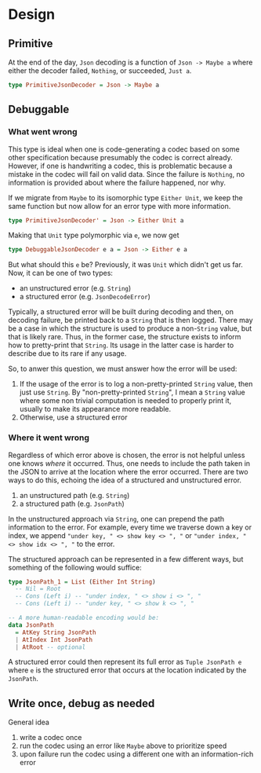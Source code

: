 # Design

## Primitive

At the end of the day, `Json` decoding is a function of `Json -> Maybe a` where either the decoder failed, `Nothing`, or succeeded, `Just a`.

```purs
type PrimitiveJsonDecoder = Json -> Maybe a
```

## Debuggable

### What went wrong

This type is ideal when one is code-generating a codec based on some other specification because presumably the codec is correct already. However, if one is handwriting a codec, this is problematic because a mistake in the codec will fail on valid data. Since the failure is `Nothing`, no information is provided about where the failure happened, nor why.

If we migrate from `Maybe` to its isomorphic type `Either Unit`, we keep the same function but now allow for an error type with more information. 

```purs
type PrimitiveJsonDecoder' = Json -> Either Unit a
```

Making that `Unit` type polymorphic via `e`, we now get

```purs
type DebuggableJsonDecoder e a = Json -> Either e a
```

But what should this `e` be? Previously, it was `Unit` which didn't get us far. Now, it can be one of two types:
- an unstructured error (e.g. `String`)
- a structured error (e.g. `JsonDecodeError`)

Typically, a structured error will be built during decoding and then, on decoding failure, be printed back to a `String` that is then logged. There may be a case in which the structure is used to produce a non-`String` value, but that is likely rare. Thus, in the former case, the structure exists to inform how to pretty-print that `String`. Its usage in the latter case is harder to describe due to its rare if any usage. 

So, to anwer this question, we must answer how the error will be used:
1. If the usage of the error is to log a non-pretty-printed `String` value, then just use `String`. By "non-pretty-printed `String`", I mean a `String` value where some non trivial computation is needed to properly print it, usually to make its appearance more readable.
1. Otherwise, use a structured error

### Where it went wrong

Regardless of which error above is chosen, the error is not helpful unless one knows _where_ it occurred. Thus, one needs to include the path taken in the JSON to arrive at the location where the error occurred. There are two ways to do this, echoing the idea of a structured and unstructured error.
1. an unstructured path (e.g. `String`)
1. a structured path (e.g. `JsonPath`)

In the unstructured approach via `String`, one can prepend the path information to the error. For example, every time we traverse down a key or index, we append `"under key, " <> show key <> ", "` or `"under index, " <> show idx <> ", "` to the error.

The structured approach can be represented in a few different ways, but something of the following would suffice:
```purs
type JsonPath_1 = List (Either Int String)
  -- Nil = Root
  -- Cons (Left i) -- "under index, " <> show i <> ", "
  -- Cons (Left i) -- "under key, " <> show k <> ", "

-- A more human-readable encoding would be:
data JsonPath
  = AtKey String JsonPath
  | AtIndex Int JsonPath
  | AtRoot -- optional
```

A structured error could then represent its full error as `Tuple JsonPath e` where `e` is the structured error that occurs at the location indicated by the `JsonPath`.

## Write once, debug as needed

General idea
1. write a codec once
1. run the codec using an error like `Maybe` above to prioritize speed
1. upon failure run the codec using a different one with an information-rich error
